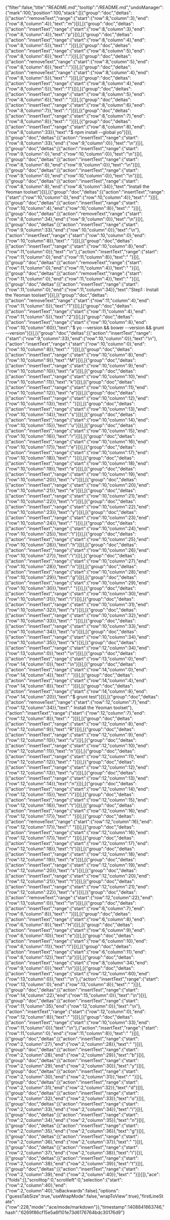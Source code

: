 {"filter":false,"title":"README.md","tooltip":"/README.md","undoManager":{"mark":100,"position":100,"stack":[[{"group":"doc","deltas":[{"action":"removeText","range":{"start":{"row":8,"column":3},"end":{"row":8,"column":4}},"text":"m"}]}],[{"group":"doc","deltas":[{"action":"insertText","range":{"start":{"row":8,"column":3},"end":{"row":8,"column":4}},"text":"p"}]}],[{"group":"doc","deltas":[{"action":"insertText","range":{"start":{"row":8,"column":4},"end":{"row":8,"column":5}},"text":" "}]}],[{"group":"doc","deltas":[{"action":"insertText","range":{"start":{"row":8,"column":5},"end":{"row":8,"column":6}},"text":":"}]}],[{"group":"doc","deltas":[{"action":"removeText","range":{"start":{"row":8,"column":5},"end":{"row":8,"column":6}},"text":":"}]}],[{"group":"doc","deltas":[{"action":"removeText","range":{"start":{"row":8,"column":4},"end":{"row":8,"column":5}},"text":" "}]}],[{"group":"doc","deltas":[{"action":"insertText","range":{"start":{"row":8,"column":4},"end":{"row":8,"column":5}},"text":"1"}]}],[{"group":"doc","deltas":[{"action":"insertText","range":{"start":{"row":8,"column":5},"end":{"row":8,"column":6}},"text":" "}]}],[{"group":"doc","deltas":[{"action":"insertText","range":{"start":{"row":8,"column":6},"end":{"row":8,"column":7}},"text":":"}]}],[{"group":"doc","deltas":[{"action":"insertText","range":{"start":{"row":8,"column":7},"end":{"row":8,"column":8}},"text":" "}]}],[{"group":"doc","deltas":[{"action":"insertText","range":{"start":{"row":8,"column":8},"end":{"row":8,"column":33}},"text":"$ npm install --global yo"}]}],[{"group":"doc","deltas":[{"action":"insertText","range":{"start":{"row":8,"column":33},"end":{"row":9,"column":0}},"text":"\n"}]}],[{"group":"doc","deltas":[{"action":"insertText","range":{"start":{"row":9,"column":0},"end":{"row":10,"column":0}},"text":"\n"}]}],[{"group":"doc","deltas":[{"action":"insertText","range":{"start":{"row":8,"column":8},"end":{"row":9,"column":0}},"text":"\n"}]}],[{"group":"doc","deltas":[{"action":"insertText","range":{"start":{"row":9,"column":0},"end":{"row":10,"column":0}},"text":"\n"}]}],[{"group":"doc","deltas":[{"action":"insertText","range":{"start":{"row":8,"column":8},"end":{"row":8,"column":34}},"text":"Install the Yeoman toolset"}]}],[{"group":"doc","deltas":[{"action":"insertText","range":{"start":{"row":10,"column":0},"end":{"row":10,"column":4}},"text":"    "}]}],[{"group":"doc","deltas":[{"action":"insertText","range":{"start":{"row":10,"column":4},"end":{"row":10,"column":8}},"text":"    "}]}],[{"group":"doc","deltas":[{"action":"removeText","range":{"start":{"row":8,"column":34},"end":{"row":9,"column":0}},"text":"\n"}]}],[{"group":"doc","deltas":[{"action":"insertText","range":{"start":{"row":9,"column":33},"end":{"row":10,"column":0}},"text":"\n"},{"action":"insertText","range":{"start":{"row":10,"column":0},"end":{"row":10,"column":8}},"text":"        "}]}],[{"group":"doc","deltas":[{"action":"insertText","range":{"start":{"row":10,"column":8},"end":{"row":11,"column":0}},"text":"\n"},{"action":"insertText","range":{"start":{"row":11,"column":0},"end":{"row":11,"column":8}},"text":"        "}]}],[{"group":"doc","deltas":[{"action":"removeText","range":{"start":{"row":11,"column":0},"end":{"row":11,"column":4}},"text":"    "}]}],[{"group":"doc","deltas":[{"action":"removeText","range":{"start":{"row":11,"column":0},"end":{"row":11,"column":4}},"text":"    "}]}],[{"group":"doc","deltas":[{"action":"insertText","range":{"start":{"row":11,"column":0},"end":{"row":11,"column":34}},"text":"Step1 : Install the Yeoman toolset"}]}],[{"group":"doc","deltas":[{"action":"removeText","range":{"start":{"row":11,"column":4},"end":{"row":11,"column":5}},"text":"1"}]}],[{"group":"doc","deltas":[{"action":"insertText","range":{"start":{"row":11,"column":4},"end":{"row":11,"column":5}},"text":"2"}]}],[{"group":"doc","deltas":[{"action":"insertText","range":{"start":{"row":10,"column":8},"end":{"row":10,"column":60}},"text":"$ yo --version && bower --version && grunt --version"}]}],[{"group":"doc","deltas":[{"action":"insertText","range":{"start":{"row":9,"column":33},"end":{"row":10,"column":0}},"text":"\n"},{"action":"insertText","range":{"start":{"row":10,"column":0},"end":{"row":10,"column":8}},"text":"        "}]}],[{"group":"doc","deltas":[{"action":"insertText","range":{"start":{"row":10,"column":8},"end":{"row":10,"column":9}},"text":"M"}]}],[{"group":"doc","deltas":[{"action":"insertText","range":{"start":{"row":10,"column":9},"end":{"row":10,"column":10}},"text":"a"}]}],[{"group":"doc","deltas":[{"action":"insertText","range":{"start":{"row":10,"column":10},"end":{"row":10,"column":11}},"text":"k"}]}],[{"group":"doc","deltas":[{"action":"insertText","range":{"start":{"row":10,"column":11},"end":{"row":10,"column":12}},"text":"e"}]}],[{"group":"doc","deltas":[{"action":"insertText","range":{"start":{"row":10,"column":12},"end":{"row":10,"column":13}},"text":" "}]}],[{"group":"doc","deltas":[{"action":"insertText","range":{"start":{"row":10,"column":13},"end":{"row":10,"column":14}},"text":"s"}]}],[{"group":"doc","deltas":[{"action":"insertText","range":{"start":{"row":10,"column":14},"end":{"row":10,"column":15}},"text":"u"}]}],[{"group":"doc","deltas":[{"action":"insertText","range":{"start":{"row":10,"column":15},"end":{"row":10,"column":16}},"text":"r"}]}],[{"group":"doc","deltas":[{"action":"insertText","range":{"start":{"row":10,"column":16},"end":{"row":10,"column":17}},"text":"e"}]}],[{"group":"doc","deltas":[{"action":"insertText","range":{"start":{"row":10,"column":17},"end":{"row":10,"column":18}},"text":" "}]}],[{"group":"doc","deltas":[{"action":"insertText","range":{"start":{"row":10,"column":18},"end":{"row":10,"column":19}},"text":"e"}]}],[{"group":"doc","deltas":[{"action":"insertText","range":{"start":{"row":10,"column":19},"end":{"row":10,"column":20}},"text":"v"}]}],[{"group":"doc","deltas":[{"action":"insertText","range":{"start":{"row":10,"column":20},"end":{"row":10,"column":21}},"text":"e"}]}],[{"group":"doc","deltas":[{"action":"insertText","range":{"start":{"row":10,"column":21},"end":{"row":10,"column":22}},"text":"r"}]}],[{"group":"doc","deltas":[{"action":"insertText","range":{"start":{"row":10,"column":22},"end":{"row":10,"column":23}},"text":"y"}]}],[{"group":"doc","deltas":[{"action":"insertText","range":{"start":{"row":10,"column":23},"end":{"row":10,"column":24}},"text":" "}]}],[{"group":"doc","deltas":[{"action":"insertText","range":{"start":{"row":10,"column":24},"end":{"row":10,"column":25}},"text":"t"}]}],[{"group":"doc","deltas":[{"action":"insertText","range":{"start":{"row":10,"column":25},"end":{"row":10,"column":26}},"text":"h"}]}],[{"group":"doc","deltas":[{"action":"insertText","range":{"start":{"row":10,"column":26},"end":{"row":10,"column":27}},"text":"i"}]}],[{"group":"doc","deltas":[{"action":"insertText","range":{"start":{"row":10,"column":27},"end":{"row":10,"column":28}},"text":"n"}]}],[{"group":"doc","deltas":[{"action":"insertText","range":{"start":{"row":10,"column":28},"end":{"row":10,"column":29}},"text":"g"}]}],[{"group":"doc","deltas":[{"action":"insertText","range":{"start":{"row":10,"column":29},"end":{"row":10,"column":30}},"text":" "}]}],[{"group":"doc","deltas":[{"action":"insertText","range":{"start":{"row":10,"column":30},"end":{"row":10,"column":31}},"text":"i"}]}],[{"group":"doc","deltas":[{"action":"insertText","range":{"start":{"row":10,"column":31},"end":{"row":10,"column":32}},"text":"s"}]}],[{"group":"doc","deltas":[{"action":"insertText","range":{"start":{"row":10,"column":32},"end":{"row":10,"column":33}},"text":" "}]}],[{"group":"doc","deltas":[{"action":"insertText","range":{"start":{"row":10,"column":33},"end":{"row":10,"column":34}},"text":"o"}]}],[{"group":"doc","deltas":[{"action":"insertText","range":{"start":{"row":10,"column":34},"end":{"row":10,"column":35}},"text":"k"}]}],[{"group":"doc","deltas":[{"action":"insertText","range":{"start":{"row":12,"column":34},"end":{"row":13,"column":0}},"text":"\n"}]}],[{"group":"doc","deltas":[{"action":"insertText","range":{"start":{"row":13,"column":0},"end":{"row":14,"column":0}},"text":"\n"}]}],[{"group":"doc","deltas":[{"action":"insertText","range":{"start":{"row":14,"column":0},"end":{"row":14,"column":4}},"text":"    "}]}],[{"group":"doc","deltas":[{"action":"insertText","range":{"start":{"row":14,"column":4},"end":{"row":14,"column":8}},"text":"    "}]}],[{"group":"doc","deltas":[{"action":"insertText","range":{"start":{"row":14,"column":8},"end":{"row":14,"column":20}},"text":"$ grunt test"}]}],[{"group":"doc","deltas":[{"action":"removeText","range":{"start":{"row":12,"column":7},"end":{"row":12,"column":34}},"text":" Install the Yeoman toolset"},{"action":"insertText","range":{"start":{"row":12,"column":7},"end":{"row":12,"column":8}},"text":" "}]}],[{"group":"doc","deltas":[{"action":"insertText","range":{"start":{"row":12,"column":8},"end":{"row":12,"column":9}},"text":"R"}]}],[{"group":"doc","deltas":[{"action":"insertText","range":{"start":{"row":12,"column":9},"end":{"row":12,"column":10}},"text":"u"}]}],[{"group":"doc","deltas":[{"action":"insertText","range":{"start":{"row":12,"column":10},"end":{"row":12,"column":11}},"text":"n"}]}],[{"group":"doc","deltas":[{"action":"insertText","range":{"start":{"row":12,"column":11},"end":{"row":12,"column":12}},"text":" "}]}],[{"group":"doc","deltas":[{"action":"insertText","range":{"start":{"row":12,"column":12},"end":{"row":12,"column":13}},"text":"u"}]}],[{"group":"doc","deltas":[{"action":"insertText","range":{"start":{"row":12,"column":13},"end":{"row":12,"column":14}},"text":"n"}]}],[{"group":"doc","deltas":[{"action":"insertText","range":{"start":{"row":12,"column":14},"end":{"row":12,"column":15}},"text":"i"}]}],[{"group":"doc","deltas":[{"action":"insertText","range":{"start":{"row":12,"column":15},"end":{"row":12,"column":16}},"text":"t"}]}],[{"group":"doc","deltas":[{"action":"insertText","range":{"start":{"row":12,"column":16},"end":{"row":12,"column":17}},"text":" "}]}],[{"group":"doc","deltas":[{"action":"removeText","range":{"start":{"row":12,"column":16},"end":{"row":12,"column":17}},"text":" "}]}],[{"group":"doc","deltas":[{"action":"insertText","range":{"start":{"row":12,"column":16},"end":{"row":12,"column":17}},"text":" "}]}],[{"group":"doc","deltas":[{"action":"insertText","range":{"start":{"row":12,"column":17},"end":{"row":12,"column":18}},"text":"t"}]}],[{"group":"doc","deltas":[{"action":"insertText","range":{"start":{"row":12,"column":18},"end":{"row":12,"column":19}},"text":"e"}]}],[{"group":"doc","deltas":[{"action":"insertText","range":{"start":{"row":12,"column":19},"end":{"row":12,"column":20}},"text":"s"}]}],[{"group":"doc","deltas":[{"action":"insertText","range":{"start":{"row":12,"column":20},"end":{"row":12,"column":21}},"text":"t"}]}],[{"group":"doc","deltas":[{"action":"insertText","range":{"start":{"row":12,"column":21},"end":{"row":12,"column":22}},"text":"s"}]}],[{"group":"doc","deltas":[{"action":"removeText","range":{"start":{"row":12,"column":22},"end":{"row":13,"column":0}},"text":"\n"}]}],[{"group":"doc","deltas":[{"action":"insertText","range":{"start":{"row":6,"column":7},"end":{"row":6,"column":8}},"text":" "}]}],[{"group":"doc","deltas":[{"action":"insertText","range":{"start":{"row":6,"column":8},"end":{"row":6,"column":9}},"text":"H"}]}],[{"group":"doc","deltas":[{"action":"insertText","range":{"start":{"row":6,"column":9},"end":{"row":6,"column":10}},"text":"e"}]}],[{"group":"doc","deltas":[{"action":"insertText","range":{"start":{"row":6,"column":10},"end":{"row":6,"column":11}},"text":"l"}]}],[{"group":"doc","deltas":[{"action":"insertText","range":{"start":{"row":6,"column":11},"end":{"row":6,"column":12}},"text":"p"}]}],[{"group":"doc","deltas":[{"action":"insertText","range":{"start":{"row":8,"column":34},"end":{"row":9,"column":0}},"text":"\n"}]}],[{"group":"doc","deltas":[{"action":"insertText","range":{"start":{"row":12,"column":60},"end":{"row":13,"column":0}},"text":"\n"},{"action":"insertText","range":{"start":{"row":13,"column":0},"end":{"row":13,"column":8}},"text":"        "}]}],[{"group":"doc","deltas":[{"action":"insertText","range":{"start":{"row":14,"column":22},"end":{"row":15,"column":0}},"text":"\n"}]}],[{"group":"doc","deltas":[{"action":"insertText","range":{"start":{"row":11,"column":35},"end":{"row":12,"column":0}},"text":"\n"},{"action":"insertText","range":{"start":{"row":12,"column":0},"end":{"row":12,"column":8}},"text":"        "}]}],[{"group":"doc","deltas":[{"action":"insertText","range":{"start":{"row":10,"column":33},"end":{"row":11,"column":0}},"text":"\n"},{"action":"insertText","range":{"start":{"row":11,"column":0},"end":{"row":11,"column":8}},"text":"        "}]}],[{"group":"doc","deltas":[{"action":"insertText","range":{"start":{"row":2,"column":27},"end":{"row":2,"column":28}},"text":" "}]}],[{"group":"doc","deltas":[{"action":"insertText","range":{"start":{"row":2,"column":28},"end":{"row":2,"column":29}},"text":"b"}]}],[{"group":"doc","deltas":[{"action":"insertText","range":{"start":{"row":2,"column":29},"end":{"row":2,"column":30}},"text":"y"}]}],[{"group":"doc","deltas":[{"action":"insertText","range":{"start":{"row":2,"column":30},"end":{"row":2,"column":31}},"text":" "}]}],[{"group":"doc","deltas":[{"action":"insertText","range":{"start":{"row":2,"column":31},"end":{"row":2,"column":32}},"text":"d"}]}],[{"group":"doc","deltas":[{"action":"insertText","range":{"start":{"row":2,"column":32},"end":{"row":2,"column":33}},"text":"o"}]}],[{"group":"doc","deltas":[{"action":"insertText","range":{"start":{"row":2,"column":33},"end":{"row":2,"column":34}},"text":"i"}]}],[{"group":"doc","deltas":[{"action":"insertText","range":{"start":{"row":2,"column":34},"end":{"row":2,"column":35}},"text":"n"}]}],[{"group":"doc","deltas":[{"action":"insertText","range":{"start":{"row":2,"column":35},"end":{"row":2,"column":36}},"text":"g"}]}],[{"group":"doc","deltas":[{"action":"insertText","range":{"start":{"row":2,"column":36},"end":{"row":2,"column":37}},"text":" "}]}],[{"group":"doc","deltas":[{"action":"insertText","range":{"start":{"row":2,"column":37},"end":{"row":2,"column":38}},"text":"i"}]}],[{"group":"doc","deltas":[{"action":"insertText","range":{"start":{"row":2,"column":38},"end":{"row":2,"column":39}},"text":"t"}]}],[{"group":"doc","deltas":[{"action":"insertText","range":{"start":{"row":2,"column":39},"end":{"row":2,"column":40}},"text":" "}]}]]},"ace":{"folds":[],"scrolltop":0,"scrollleft":0,"selection":{"start":{"row":2,"column":40},"end":{"row":2,"column":40},"isBackwards":false},"options":{"guessTabSize":true,"useWrapMode":false,"wrapToView":true},"firstLineState":{"row":228,"mode":"ace/mode/markdown"}},"timestamp":1408841663746,"hash":"6269f86cf15e5a6f101e73d6176764bdc30176d9"}